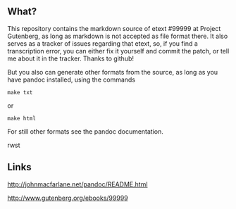 ## What?

This repository contains the markdown source of
etext #99999 at Project Gutenberg, as long as markdown
is not accepted as file format there. It also serves
as a tracker of issues regarding that etext, so, if
you find a transcription error, you can either fix it
yourself and commit the patch, or tell me about it in
the tracker. Thanks to github!

But you also can generate other formats from the source,
as long as you have pandoc installed, using the commands

    make txt

or

    make html

For still other formats see the pandoc documentation.

rwst

## Links

http://johnmacfarlane.net/pandoc/README.html

http://www.gutenberg.org/ebooks/99999
